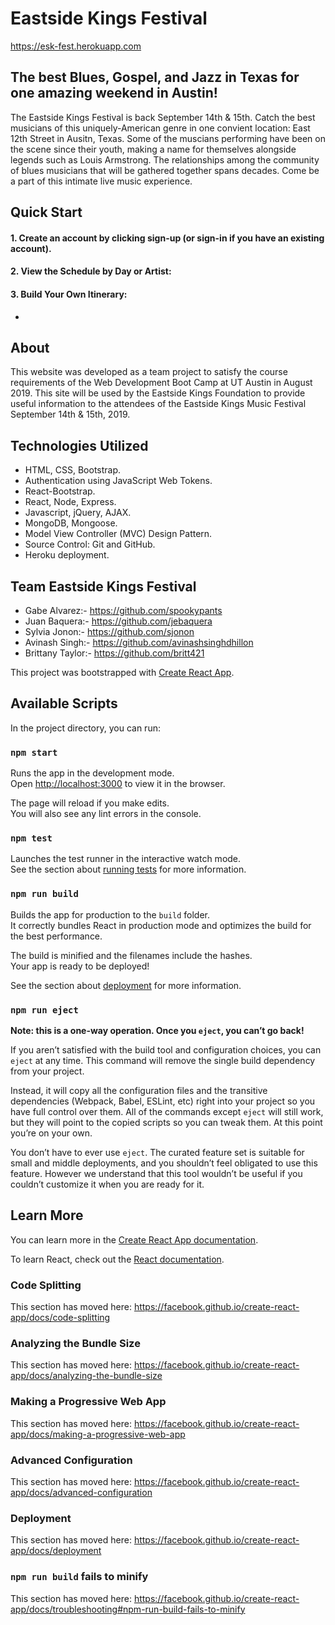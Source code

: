 # Eastside Kings Festival
https://esk-fest.herokuapp.com

## The best Blues, Gospel, and Jazz in Texas for one amazing weekend in Austin!
  The Eastside Kings Festival is back September 14th & 15th. Catch the best musicians of this uniquely-American genre in one convient location: East 12th Street in Ausitn, Texas. Some of the muscians performing have been on the scene since their youth, making a name for themselves alongside legends such as Louis Armstrong. The relationships among the community of blues musicians that will be gathered together spans decades. Come be a part of this intimate live music experience.

## Quick Start
#### 1. Create an account by clicking sign-up (or sign-in if you have an existing account).

<!-- ![Main Page](https://github.com/spookypants/endemic/blob/readme_edits/public/images/screenshots/Screenshot_LandingPage.PNG) -->

#### 2. View the Schedule by Day or Artist:
  
<!-- ![Character Creation](https://github.com/spookypants/endemic/blob/readme_edits/public/images/screenshots/Screenshot_CharacterCreation.PNG) -->
  
#### 3. Build Your Own Itinerary:
  * 
  
  <!-- ![Game Page](https://github.com/spookypants/endemic/blob/readme_edits/public/images/screenshots/Screenshot_GamePage.PNG) -->

## About
  This website was developed as a team project to satisfy the course requirements of the Web Development Boot Camp at UT Austin in August 2019. This site will be used by the Eastside Kings Foundation to provide useful information to the attendees of the Eastside Kings Music Festival September 14th & 15th, 2019.

## Technologies Utilized
  * HTML, CSS, Bootstrap.
  * Authentication using JavaScript Web Tokens.
  * React-Bootstrap.
  * React, Node, Express.
  * Javascript, jQuery, AJAX.
  * MongoDB, Mongoose.
  * Model View Controller (MVC) Design Pattern.
  * Source Control: Git and GitHub.
  * Heroku deployment.

## Team Eastside Kings Festival
  * Gabe Alvarez:- https://github.com/spookypants
  * Juan Baquera:- https://github.com/jebaquera
  * Sylvia Jonon:- https://github.com/sjonon
  * Avinash Singh:- https://github.com/avinashsinghdhillon
  * Brittany Taylor:- https://github.com/britt421



This project was bootstrapped with [Create React App](https://github.com/facebook/create-react-app).

## Available Scripts

In the project directory, you can run:

### `npm start`

Runs the app in the development mode.<br>
Open [http://localhost:3000](http://localhost:3000) to view it in the browser.

The page will reload if you make edits.<br>
You will also see any lint errors in the console.

### `npm test`

Launches the test runner in the interactive watch mode.<br>
See the section about [running tests](https://facebook.github.io/create-react-app/docs/running-tests) for more information.

### `npm run build`

Builds the app for production to the `build` folder.<br>
It correctly bundles React in production mode and optimizes the build for the best performance.

The build is minified and the filenames include the hashes.<br>
Your app is ready to be deployed!

See the section about [deployment](https://facebook.github.io/create-react-app/docs/deployment) for more information.

### `npm run eject`

**Note: this is a one-way operation. Once you `eject`, you can’t go back!**

If you aren’t satisfied with the build tool and configuration choices, you can `eject` at any time. This command will remove the single build dependency from your project.

Instead, it will copy all the configuration files and the transitive dependencies (Webpack, Babel, ESLint, etc) right into your project so you have full control over them. All of the commands except `eject` will still work, but they will point to the copied scripts so you can tweak them. At this point you’re on your own.

You don’t have to ever use `eject`. The curated feature set is suitable for small and middle deployments, and you shouldn’t feel obligated to use this feature. However we understand that this tool wouldn’t be useful if you couldn’t customize it when you are ready for it.

## Learn More

You can learn more in the [Create React App documentation](https://facebook.github.io/create-react-app/docs/getting-started).

To learn React, check out the [React documentation](https://reactjs.org/).

### Code Splitting

This section has moved here: https://facebook.github.io/create-react-app/docs/code-splitting

### Analyzing the Bundle Size

This section has moved here: https://facebook.github.io/create-react-app/docs/analyzing-the-bundle-size

### Making a Progressive Web App

This section has moved here: https://facebook.github.io/create-react-app/docs/making-a-progressive-web-app

### Advanced Configuration

This section has moved here: https://facebook.github.io/create-react-app/docs/advanced-configuration

### Deployment

This section has moved here: https://facebook.github.io/create-react-app/docs/deployment

### `npm run build` fails to minify

This section has moved here: https://facebook.github.io/create-react-app/docs/troubleshooting#npm-run-build-fails-to-minify
